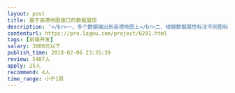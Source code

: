 ```yaml
---                
layout: post       
title: 基于高德地图接口的数据展现           
description: '</br>一、多个数据输出到高德地图上</br>二、根据数据属性标注不同图标</br>三、点击图标弹出属性页</br>'     
contenturl: https://pro.lagou.com/project/6291.html      
tags: [前端开发]            
salary: 3000元以下          
publish_time: 2018-02-06 23:35:39         
review: 5407人                   
apply: 25人                   
recommend: 4人                   
time_range: 小于1周              
---                 
```


